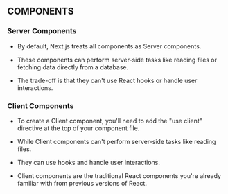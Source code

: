 ## COMPONENTS

### Server Components

- By default, Next.js treats all components as Server components.

- These components can perform server-side tasks like reading files or fetching data directly from a database.

- The trade-off is that they can't use React hooks or handle user interactions.

### Client Components

- To create a Client component, you'll need to add the "use client" directive at the top of your component file. 

- While Client components can't perform server-side tasks like reading files. 

- They can use hooks and handle user interactions.

- Client components are the traditional React components you're already familiar with from previous versions of React.